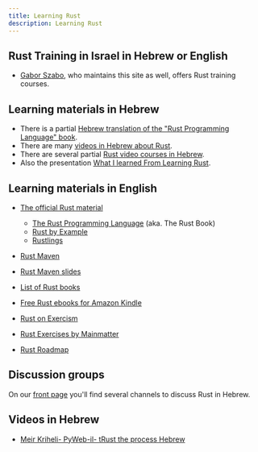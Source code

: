 ```yaml
---
title: Learning Rust
description: Learning Rust
---
```


## Rust Training in Israel in Hebrew or English

* [Gabor Szabo](https://szabgab.com/), who maintains this site as well, offers Rust training courses.


## Learning materials in Hebrew

* There is a partial [Hebrew translation of the "Rust Programming Language" book](https://github.com/IttayWeiss/rustbook-heb).
* There are many [videos in Hebrew about Rust](https://www.youtube.com/playlist?list=PLm2NBp4tb5F3KhdFXhQPgL7I8_jfyDOVN).
* There are several partial [Rust video courses in Hebrew](https://rust-he.code-maven.com/).
* Also the presentation [What I learned From Learning Rust](https://www.youtube.com/watch?v=HRhAkSdvGx4).

## Learning materials in English

* [The official Rust material](https://www.rust-lang.org/learn)
    * [The Rust Programming Language](https://doc.rust-lang.org/stable/book/) (aka. The Rust Book)
    * [Rust by Example](https://doc.rust-lang.org/stable/rust-by-example/)
    * [Rustlings](https://github.com/rust-lang/rustlings/)
* [Rust Maven](https://rust.code-maven.com/)
* [Rust Maven slides](https://rust.code-maven.com/slides/rust/)

* [List of Rust books](https://rust.code-maven.com/slides/rust/rust-books.html)
* [Free Rust ebooks for Amazon Kindle](https://rust-ebooks.code-maven.com/)
* [Rust on Exercism](https://exercism.org/tracks/rust)
* [Rust Exercises by Mainmatter](https://rust-exercises.com/)

* [Rust Roadmap](https://roadmap.sh/rust)


## Discussion groups

On our [front page](/) you'll find several channels to discuss Rust in Hebrew.

## Videos in Hebrew

* [Meir Kriheli- PyWeb-il- tRust the process Hebrew](https://www.youtube.com/watch?v=XygLhh1Kcq8)
